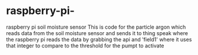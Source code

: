 # raspberry-pi-
raspberry pi soil moisture sensor
This is code for the particle argon which reads data from the soil moisture sensor and sends it to thing speak where the raspberry pi 
reads the data by grabbing the api and 'field1' where it uses that integer to compare to the threshold for the pumpt to activate
